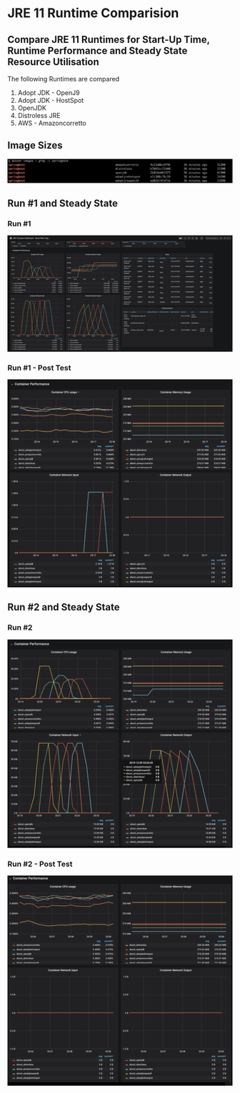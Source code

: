 # JRE 11 Runtime Comparision

## Compare JRE 11 Runtimes for Start-Up Time, Runtime Performance and Steady State Resource Utilisation
The following Runtimes are compared
1. Adopt JDK - OpenJ9
2. Adopt JDK - HostSpot
3. OpenJDK
4. Distroless JRE
5. AWS - Amazoncorretto

## Image Sizes
![Image Sizes](images/imageSizes.png?raw=true "Image Sizes")

## Run #1 and Steady State

### Run #1
![1st Run](images/1-Test.png?raw=true "1st Run")

### Run #1 - Post Test
![1st Run Post Test](images/1-PostTest.png?raw=true "1st Run Post test")


## Run #2 and Steady State

### Run #2
![2nd Run](images/2-Test.png?raw=true "2nd Run")

### Run #2 - Post Test
![2nd Run Post Test](images/2-PostTest.png?raw=true "2nd Run Post test")


